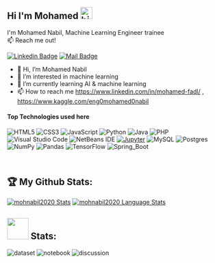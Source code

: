 ## Hi I'm Mohamed <img src="https://user-images.githubusercontent.com/1303154/88677602-1635ba80-d120-11ea-84d8-d263ba5fc3c0.gif" width="28px" alt="hi">

I'm Mohamed Nabil, Machine Learning Engineer trainee <br> 
:mailbox: Reach me out!

[![Linkedin Badge](https://img.shields.io/badge/-Mohamed_Nabil-0e76a8?style=flat&labelColor=0e76a8&logo=linkedin&logoColor=white)](https://www.linkedin.com/in/mohamed-fadl/) [![Mail Badge](https://img.shields.io/badge/-Mohamed_Nabil-c0392b?style=flat&labelColor=c0392b&logo=gmail&logoColor=white)](mailto:mohnabil2014m@gmail.com)

<!-- TODO: Add last video link -->

- 👋 Hi, I’m Mohamed Nabil
-  👀 I’m interested in machine learning
- 🌱 I’m currently learning AI & machine learning
- 📫 How to reach me https://www.linkedin.com/in/mohamed-fadl/ , https://www.kaggle.com/eng0mohamed0nabil


#### Top Technologies used here 

<!-- TODO: Make technologies links takes you to repositories -->

<img alt="HTML5" src="https://img.shields.io/badge/html5-%23E34F26.svg?style=for-the-badge&logo=html5&logoColor=white"/> <img alt="CSS3" src="https://img.shields.io/badge/css3-%231572B6.svg?style=for-the-badge&logo=css3&logoColor=white"/> <img alt="JavaScript" src="https://img.shields.io/badge/javascript-%23323330.svg?style=for-the-badge&logo=javascript&logoColor=%23F7DF1E"/> <img alt="Python" src="https://img.shields.io/badge/python-%2314354C.svg?style=for-the-badge&logo=python&logoColor=white"/> <img alt="Java" src="https://img.shields.io/badge/java-%23ED8B00.svg?style=for-the-badge&logo=java&logoColor=white"/> <img alt="PHP" src="https://img.shields.io/badge/php-%23777BB4.svg?style=for-the-badge&logo=php&logoColor=white"/> <img alt="Visual Studio Code" src="https://img.shields.io/badge/VisualStudioCode-0078d7.svg?style=for-the-badge&logo=visual-studio-code&logoColor=white"/> <img alt="NetBeans IDE" src="https://img.shields.io/badge/NetBeansIDE-1B6AC6.svg?style=for-the-badge&logo=apache-netbeans-ide&logoColor=white"/> [![Jupyter](https://img.shields.io/badge/Made%20with-Jupyter-orange?style=for-the-badge&logo=Jupyter)](https://jupyter.org/try) <img alt="MySQL" src="https://img.shields.io/badge/mysql-%2300f.svg?style=for-the-badge&logo=mysql&logoColor=white"/> <img alt="Postgres" src ="https://img.shields.io/badge/postgres-%23316192.svg?style=for-the-badge&logo=postgresql&logoColor=white"/> 
 <img alt="NumPy" src="https://img.shields.io/badge/numpy-%23013243.svg?style=for-the-badge&logo=numpy&logoColor=white" /> <img alt="Pandas" src="https://img.shields.io/badge/pandas-%23150458.svg?style=for-the-badge&logo=pandas&logoColor=white" /> <img alt="TensorFlow" src="https://img.shields.io/badge/TensorFlow-%23FF6F00.svg?style=for-the-badge&logo=TensorFlow&logoColor=white" />
![Spring_Boot](https://img.shields.io/badge/Spring_Boot-F2F4F9?style=for-the-badge&logo=spring-boot)
 

<br/>

## :trophy: My Github Stats:

[![mohnabil2020 Stats](https://github-readme-stats.vercel.app/api/?username=mohnabil2020&count_private=true&theme=tokyonight&showicons=true)]()
[![mohnabil2020 Language Stats](https://github-readme-stats.vercel.app/api/top-langs/?username=mohnabil2020&langs_count=5&theme=tokyonight)]()

## [<img src="https://kaggle.com/static/images/site-logo.png" height="50"/>](https://kaggle.com) Stats:
![dataset](https://road-to-kaggle-grandmaster.vercel.app/api/badges/eng0mohamed0nabil/dataset)
![notebook](https://road-to-kaggle-grandmaster.vercel.app/api/badges/eng0mohamed0nabil/notebook)
![discussion](https://road-to-kaggle-grandmaster.vercel.app/api/badges/eng0mohamed0nabil/discussion)
